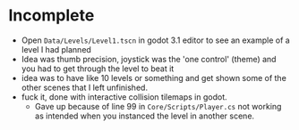 # Incomplete

- Open `Data/Levels/Level1.tscn` in godot 3.1 editor to see an example of a level I had planned
- Idea was thumb precision, joystick was the 'one control' (theme) and you had to get through the level to beat it
- idea was to have like 10 levels or something and get shown some of the other scenes that I left unfinished.
- fuck it, done with interactive collision tilemaps in godot.
    - Gave up because of line 99 in `Core/Scripts/Player.cs` not working as intended when you instanced the level in another scene.